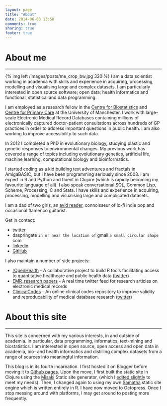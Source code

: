 ```yaml
---
layout: page
title: "About"
date: 2014-06-03 13:58
comments: true
sharing: true
footer: true
---
```


# About me
-----------------------

{% img left /images/posts/me_crop_bw.jpg 320  %}
I am a data scientist working in academia with skills and experience in acquiring, processing, modelling and visualising large and complex datasets.  I am particularly interested in open source software; open data; health informatics and functional, statistical and data programming.


I am employed as a  research fellow in the [Centre for Biostatistics](http://www.population-health.manchester.ac.uk/biostatistics/) and [Centre for Primary Care](http://www.medicine.manchester.ac.uk/primarycare/) at the University of Manchester.  I work with large-scale Electronic Medical Record Databases containing millions of electronically captured doctor-patient consultations across hundreds of GP practices in order to address important questions in public health.  I am also working to improve accessibility to such data.

In 2012 I completed a PhD in evolutionary biology, studying plastic and genetic responses to environmental changes. My previous work has covered a range of topics including evolutionary genetics, artificial life, machine learning, computational biology and bioinformatics.

I started coding as a kid building text adventures and fractals in AmigaBASIC, but I have been programming seriously since 2008. I am expert in R and Python and fluent in Clojure (which is rapidly becoming my favourite language of all). I also speak conversational SQL, Common Lisp, Scheme, Processing, C  and Stata. I have skills and experience in acquiring, processing, modelling and visualising large and complicated datasets.

I am a dad of two girls, an [avid reader](/books/), connoisseur of lo-fi indie pop and occasional flamenco guitarist.

Get in contact:

* [twitter](http://twitter.com/datajujitsu)
* daspringate `in or near the location of`  gmail  `a small circular shape` com
* [linkedin](https://www.linkedin.com/in/daspringate)
* [GitHub](https://github.com/DASpringate)

I also maintain a number of side projects:

* [rOpenHealth](https://github.com/rOpenHealth) - A collaborative project to build R tools facilitating access to quantitative healthcare and public health data ([twitter](http://twitter.com/ropenhealth))
* [EMR_research papers](https://twitter.com/EMR_research) - A real time twitter feed for research articles on electronic medical records
* [ClinicalCodes](http://www.clinicalcodes.org) - An online clinical codes repository to improve validity and reproducability of medical database research ([twitter](http://twitter.com/medcodes)) 


# About this site
-----------------------

This site is concerned with my various interests, in and outside of academia.  In particular, data programming, informatics, text-mining and biostatistics. I am interested in open source, open access and open data in academia, bio- and health informatics and distilling complex datasets from a range of sources into meaningful information.

This blog is in its fourth incarnation.  I first hosted it on Blogger before moving it to [Github pages](http://pages.github.com/). Upon the move, I first built the static site in Clojure using the [Misaki](http://github.com/liquidz/misaki) Static site generator, (which I [edited slightly](http://github.com/DASpringate/misaki) to meet my needs).  Then, I changed again to using my own [Samatha](https://github.com/DASpringate/samatha) static site engine which is written entirely in R.  I have now moved to Octopress.  Once I stop messing around with platforms, I may get around to posting more frequently. 

